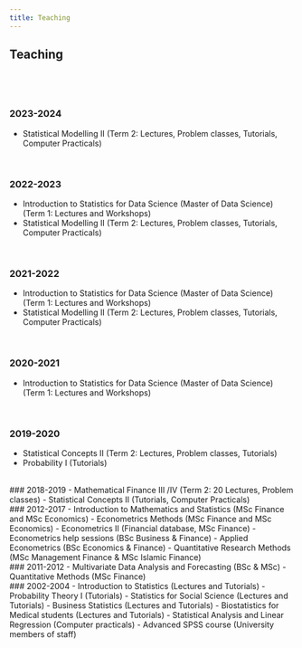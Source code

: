 ```yaml
---
title: Teaching
---
```




## Teaching <br><br>


<br>

### 2023-2024 

- Statistical Modelling II  (Term 2: Lectures, Problem classes, Tutorials, Computer Practicals)
<br>

### 2022-2023 
- Introduction to Statistics for Data Science (Master of Data Science)
(Term 1: Lectures and Workshops)
- Statistical Modelling II  (Term 2: Lectures, Problem classes, Tutorials, Computer Practicals)
<br>

### 2021-2022 
- Introduction to Statistics for Data Science (Master of Data Science)
(Term 1: Lectures and Workshops)
- Statistical Modelling II  (Term 2: Lectures, Problem classes, Tutorials, Computer Practicals)
<br>

### 2020-2021 
- Introduction to Statistics for Data Science (Master of Data Science)
(Term 1: Lectures and Workshops)
<br>

### 2019-2020 
- Statistical Concepts II  (Term 2: Lectures, Problem classes, Tutorials)
- Probability I (Tutorials)

<br>
### 2018-2019 
- Mathematical Finance III /IV (Term 2: 20 Lectures, Problem classes)
- Statistical Concepts II  (Tutorials,  Computer Practicals)

<br>
### 2012-2017 
- Introduction to Mathematics and Statistics (MSc Finance and MSc Economics)
- Econometrics Methods (MSc Finance and MSc Economics)
- Econometrics II (Financial database, MSc Finance)
- Econometrics help sessions (BSc Business & Finance)
- Applied Econometrics (BSc Economics & Finance)
- Quantitative Research Methods (MSc Management Finance & MSc Islamic Finance)

<br>
### 2011-2012
- Multivariate Data Analysis and Forecasting (BSc & MSc)
- Quantitative  Methods (MSc Finance)

<br>
### 2002-2004
- Introduction to Statistics (Lectures and Tutorials)
- Probability Theory I (Tutorials)
- Statistics for Social Science (Lectures and Tutorials)
- Business Statistics (Lectures and Tutorials)
- Biostatistics for Medical students (Lectures and Tutorials)
- Statistical Analysis and Linear Regression (Computer practicals)
- Advanced SPSS course (University members of staff)


